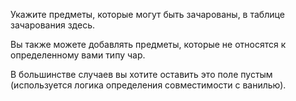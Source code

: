 Укажите предметы, которые могут быть зачарованы, в таблице зачарования здесь.

Вы также можете добавлять предметы, которые не относятся к определенному вами типу чар.

В большинстве случаев вы хотите оставить это поле пустым (используется логика определения совместимости с ванилью).